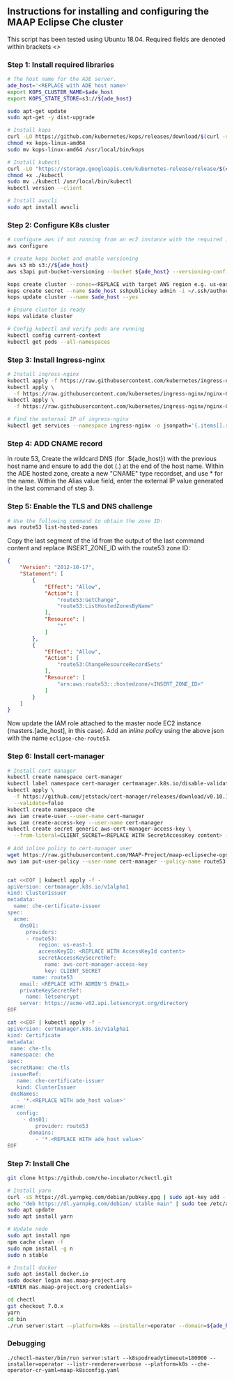 ## Instructions for installing and configuring the MAAP Eclipse Che cluster

This script has been tested using Ubuntu 18.04. Required fields are denoted within brackets *<>*

### Step 1: Install required libraries

```bash
# The host name for the ADE server.
ade_host='<REPLACE with ADE host name>'
export KOPS_CLUSTER_NAME=$ade_host
export KOPS_STATE_STORE=s3://${ade_host}

sudo apt-get update
sudo apt-get -y dist-upgrade

# Install kops
curl -LO https://github.com/kubernetes/kops/releases/download/$(curl -s https://api.github.com/repos/kubernetes/kops/releases/latest | grep tag_name | cut -d '"' -f 4)/kops-linux-amd64
chmod +x kops-linux-amd64
sudo mv kops-linux-amd64 /usr/local/bin/kops

# Install kubectl
curl -LO "https://storage.googleapis.com/kubernetes-release/release/$(curl -s https://storage.googleapis.com/kubernetes-release/release/stable.txt)/bin/linux/amd64/kubectl"
chmod +x ./kubectl
sudo mv ./kubectl /usr/local/bin/kubectl
kubectl version --client

# Install awscli
sudo apt install awscli
```

### Step 2: Configure K8s cluster

```bash
# configure aws if not running from an ec2 instance with the required iam permissions attached
aws configure

# create kops bucket and enable versioning
aws s3 mb s3://${ade_host}
aws s3api put-bucket-versioning --bucket ${ade_host} --versioning-configuration Status=Enabled

kops create cluster --zones=<REPLACE with target AWS region e.g. us-east-1a> --name=$ade_host
kops create secret --name $ade_host sshpublickey admin -i ~/.ssh/authorized_keys 
kops update cluster --name $ade_host --yes

# Ensure cluster is ready 
kops validate cluster

# Config kubectl and verify pods are running
kubectl config current-context
kubectl get pods --all-namespaces
```

### Step 3: Install Ingress-nginx

```bash
# Install ingress-nginx
kubectl apply -f https://raw.githubusercontent.com/kubernetes/ingress-nginx/nginx-0.26.1/deploy/static/mandatory.yaml
kubectl apply \
  -f https://raw.githubusercontent.com/kubernetes/ingress-nginx/nginx-0.26.1/deploy/static/provider/aws/service-l4.yaml     
kubectl apply \
  -f https://raw.githubusercontent.com/kubernetes/ingress-nginx/nginx-0.26.1/deploy/static/provider/aws/patch-configmap-l4.yaml

# Find the external IP of ingress-nginx
kubectl get services --namespace ingress-nginx -o jsonpath='{.items[].status.loadBalancer.ingress[0].hostname}'
```

### Step 4: ADD CNAME record

In route 53, Create the wildcard DNS (for .${ade_host}) with the previous host name and ensure to add the dot (.) at the end of the host name. 
Within the ADE hosted zone, create a new "CNAME" type recordset, and use * for the name. Within the Alias value field, enter the external IP value generated in the last command of step 3.

### Step 5: Enable the TLS and DNS challenge

```bash
# Use the following command to obtain the zone ID:
aws route53 list-hosted-zones
```
Copy the last segment of the Id from the output of the last command  content and replace INSERT_ZONE_ID with the route53 zone ID:
```json
{
    "Version": "2012-10-17",
    "Statement": [
        {
            "Effect": "Allow",
            "Action": [
                "route53:GetChange",
                "route53:ListHostedZonesByName"
            ],
            "Resource": [
                "*"
            ]
        },
        {
            "Effect": "Allow",
            "Action": [
                "route53:ChangeResourceRecordSets"
            ],
            "Resource": [
                "arn:aws:route53:::hostedzone/<INSERT_ZONE_ID>"
            ]
        }
    ]
}
```

Now update the IAM role attached to the master node EC2 instance (masters.[ade_host], in this case). Add an *inline policy* using the above json with the name `eclipse-che-route53`.

### Step 6: Install cert-manager 

```bash
# Install cert manager
kubectl create namespace cert-manager
kubectl label namespace cert-manager certmanager.k8s.io/disable-validation=true
kubectl apply \
  -f https://github.com/jetstack/cert-manager/releases/download/v0.10.1/cert-manager.yaml \
  --validate=false
kubectl create namespace che
aws iam create-user --user-name cert-manager
aws iam create-access-key --user-name cert-manager
kubectl create secret generic aws-cert-manager-access-key \
  --from-literal=CLIENT_SECRET=<REPLACE WITH SecretAccessKey content> -n cert-manager
  
# Add inline policy to cert-manager user
wget https://raw.githubusercontent.com/MAAP-Project/maap-eclipseche-ops/master/k8s-cluster/cert-mgr_additional_permissions.json
aws iam put-user-policy --user-name cert-manager --policy-name route53 --policy-document file://cert-mgr_additional_permissions.json


cat <<EOF | kubectl apply -f -
apiVersion: certmanager.k8s.io/v1alpha1
kind: ClusterIssuer
metadata:
  name: che-certificate-issuer
spec:
  acme:
    dns01:
      providers:
      - route53:
          region: us-east-1
          accessKeyID: <REPLACE WITH AccessKeyId content>
          secretAccessKeySecretRef:
            name: aws-cert-manager-access-key
            key: CLIENT_SECRET
        name: route53
    email: <REPLACE WITH ADMIN'S EMAIL>
    privateKeySecretRef:
      name: letsencrypt
    server: https://acme-v02.api.letsencrypt.org/directory
EOF

cat <<EOF | kubectl apply -f -
apiVersion: certmanager.k8s.io/v1alpha1
kind: Certificate
metadata:
 name: che-tls
 namespace: che
spec:
 secretName: che-tls
 issuerRef:
   name: che-certificate-issuer
   kind: ClusterIssuer
 dnsNames:
   - '*.<REPLACE WITH ade_host value>'
 acme:
   config:
     - dns01:
         provider: route53
       domains:
         - '*.<REPLACE WITH ade_host value>'
EOF
```

### Step 7: Install Che

```bash
git clone https://github.com/che-incubator/chectl.git

# Install yarn
curl -sS https://dl.yarnpkg.com/debian/pubkey.gpg | sudo apt-key add -
echo "deb https://dl.yarnpkg.com/debian/ stable main" | sudo tee /etc/apt/sources.list.d/yarn.list
sudo apt update
sudo apt install yarn

# Update node
sudo apt install npm
npm cache clean -f
sudo npm install -g n
sudo n stable

# Install docker
sudo apt install docker.io
sudo docker login mas.maap-project.org
<ENTER mas.maap-project.org credentials>

cd chectl
git checkout 7.0.x
yarn
cd bin
./run server:start --platform=k8s --installer=operator --domain=${ade_host} --multiuser --tls
```

### Debugging
`./chectl-master/bin/run server:start --k8spodreadytimeout=180000 --installer=operator --listr-renderer=verbose --platform=k8s --che-operator-cr-yaml=maap-k8sconfig.yaml`
